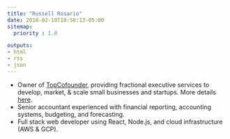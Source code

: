 ```yaml
---
title: "Russell Rosario"
date: 2018-02-10T18:56:13-05:00
sitemap:
  priority : 1.0

outputs:
- html
- rss
- json
---
```

<ul>
  <li>Owner of <a href="http://www.topcofounder.com/">TopCofounder</a>, providing fractional executive services to develop, market, & scale small businesses and startups. More details <a href="/blogs/fractional_exec/">here</a>.</li>
  <li>Senior accountant experienced with financial reporting, accounting systems, budgeting, and forecasting.</li>
  <li>Full stack web developer using React, Node.js, and cloud infrastructure (AWS & GCP).</li>
</ul>

<br/>